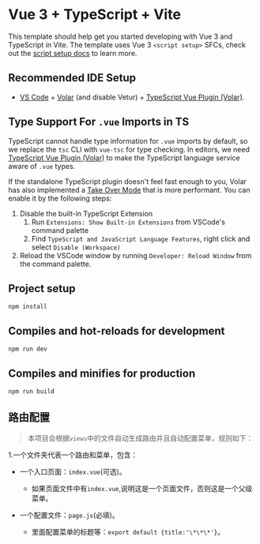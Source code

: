 # Vue 3 + TypeScript + Vite

This template should help get you started developing with Vue 3 and TypeScript in Vite. The template uses Vue 3 `<script setup>` SFCs, check out the [script setup docs](https://v3.vuejs.org/api/sfc-script-setup.html#sfc-script-setup) to learn more.

## Recommended IDE Setup

-  [VS Code](https://code.visualstudio.com/) + [Volar](https://marketplace.visualstudio.com/items?itemName=Vue.volar) (and disable Vetur) + [TypeScript Vue Plugin (Volar)](https://marketplace.visualstudio.com/items?itemName=Vue.vscode-typescript-vue-plugin).

## Type Support For `.vue` Imports in TS

TypeScript cannot handle type information for `.vue` imports by default, so we replace the `tsc` CLI with `vue-tsc` for type checking. In editors, we need [TypeScript Vue Plugin (Volar)](https://marketplace.visualstudio.com/items?itemName=Vue.vscode-typescript-vue-plugin) to make the TypeScript language service aware of `.vue` types.

If the standalone TypeScript plugin doesn't feel fast enough to you, Volar has also implemented a [Take Over Mode](https://github.com/johnsoncodehk/volar/discussions/471#discussioncomment-1361669) that is more performant. You can enable it by the following steps:

1. Disable the built-in TypeScript Extension
   1. Run `Extensions: Show Built-in Extensions` from VSCode's command palette
   2. Find `TypeScript and JavaScript Language Features`, right click and select `Disable (Workspace)`
2. Reload the VSCode window by running `Developer: Reload Window` from the command palette.

## Project setup

`npm install`

## Compiles and hot-reloads for development

`npm run dev`

## Compiles and minifies for production

`npm run build`

## 路由配置

> 本项目会根据`views`中的文件自动生成路由并且自动配置菜单，规则如下：

1.一个文件夹代表一个路由和菜单，包含：

-  一个入口页面：`index.vue`(可选)。

   -  如果页面文件中有`index.vue`,说明这是一个页面文件，否则这是一个父级菜单。

-  一个配置文件：`page.js`(必填)。

   -  里面配置菜单的标题等：`export default {title:'\*\*\*'}`。
